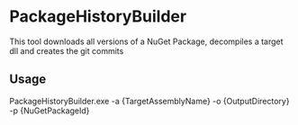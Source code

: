 # PackageHistoryBuilder
This tool downloads all versions of a NuGet Package, decompiles a target dll and creates the git commits

## Usage
PackageHistoryBuilder.exe -a {TargetAssemblyName} -o {OutputDirectory} -p {NuGetPackageId} 
